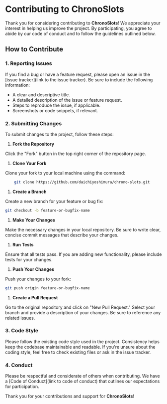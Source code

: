 # Contributing to ChronoSlots

Thank you for considering contributing to **ChronoSlots**! We appreciate your interest in helping us improve the project. By participating, you agree to abide by our code of conduct and to follow the guidelines outlined below.

## How to Contribute

### 1. Reporting Issues

If you find a bug or have a feature request, please open an issue in the [issue tracker](link to the issue tracker). Be sure to include the following information:

- A clear and descriptive title.
- A detailed description of the issue or feature request.
- Steps to reproduce the issue, if applicable.
- Screenshots or code snippets, if relevant.

### 2. Submitting Changes

To submit changes to the project, follow these steps:

1. **Fork the Repository**

Click the "Fork" button in the top right corner of the repository page.

1. **Clone Your Fork**

Clone your fork to your local machine using the command:

```bash
    git clone https://github.com/daichiyoshimura/chrono-slots.git
```

1. **Create a Branch**

Create a new branch for your feature or bug fix:

```bash
git checkout -b feature-or-bugfix-name
```

1. **Make Your Changes**

Make the necessary changes in your local repository. Be sure to write clear, concise commit messages that describe your changes.

1. **Run Tests**

Ensure that all tests pass. If you are adding new functionality, please include tests for your changes.

1. **Push Your Changes**

Push your changes to your fork:

```bash
git push origin feature-or-bugfix-name
```

1. **Create a Pull Request**

Go to the original repository and click on "New Pull Request." Select your branch and provide a description of your changes. Be sure to reference any related issues.

### 3. Code Style

Please follow the existing code style used in the project. Consistency helps keep the codebase maintainable and readable. If you're unsure about the coding style, feel free to check existing files or ask in the issue tracker.

### 4. Conduct

Please be respectful and considerate of others when contributing. We have a [Code of Conduct](link to code of conduct) that outlines our expectations for participation.

Thank you for your contributions and support for **ChronoSlots**!